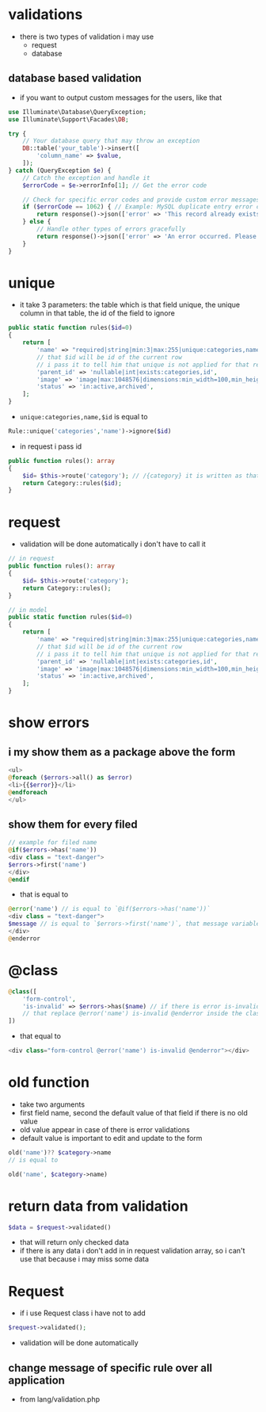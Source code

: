 # validations
- there is two types of validation i may use
  - request
  - database
## database based validation
- if you want to output custom messages for the users, like that 
```php
use Illuminate\Database\QueryException;
use Illuminate\Support\Facades\DB;

try {
    // Your database query that may throw an exception
    DB::table('your_table')->insert([
        'column_name' => $value,
    ]);
} catch (QueryException $e) {
    // Catch the exception and handle it
    $errorCode = $e->errorInfo[1]; // Get the error code

    // Check for specific error codes and provide custom error messages
    if ($errorCode == 1062) { // Example: MySQL duplicate entry error code
        return response()->json(['error' => 'This record already exists.'], 422); // Provide a user-friendly message
    } else {
        // Handle other types of errors gracefully
        return response()->json(['error' => 'An error occurred. Please try again later.'], 500);
    }
}

```
# unique
- it take 3 parameters: the table which is that field unique, the unique column in that table, the id of the field to ignore 
```php
public static function rules($id=0)
{
    return [
        'name' => "required|string|min:3|max:255|unique:categories,name,$id",
        // that $id will be id of the current row
        // i pass it to tell him that unique is not applied for that record to work while update
        'parent_id' => 'nullable|int|exists:categories,id',
        'image' => 'image|max:1048576|dimensions:min_width=100,min_height=100',
        'status' => 'in:active,archived',
    ];
}
```
- `unique:categories,name,$id` is equal to

```php
Rule::unique('categories','name')->ignore($id)
```
- in request i pass id 

```php
public function rules(): array
{
    $id= $this->route('category'); // /{category} it is written as that in route definition write `php artisan r:l` to show it
    return Category::rules($id);
}
```

# request
- validation will be done automatically i don't have to call it
```php
// in request
public function rules(): array
{
    $id= $this->route('category');
    return Category::rules();
}

// in model
public static function rules($id=0)
{
    return [
        'name' => "required|string|min:3|max:255|unique:categories,name,$id",
        // that $id will be id of the current row
        // i pass it to tell him that unique is not applied for that record to work while update
        'parent_id' => 'nullable|int|exists:categories,id',
        'image' => 'image|max:1048576|dimensions:min_width=100,min_height=100',
        'status' => 'in:active,archived',
    ];
}
```

# show errors
## i my show them as a package above the form
```php
<ul>
@foreach ($errors->all() as $error)
<li>{{$error}}</li>
@endforeach
</ul>
```
## show them for every filed
```php
// example for filed name
@if($errors->has('name')) 
<div class = "text-danger">
$errors->first('name')
</div>
@endif
```
- that is equal to 
```php
@error('name') // is equal to `@if($errors->has('name'))`
<div class = "text-danger">
$message // is equal to `$errors->first('name')`, that message variable only contain the first error message
</div>
@enderror
```

# @class
```php
@class([
    'form-control',
    'is-invalid' => $errors->has($name) // if there is error is-invalid will add to class list
    // that replace @error('name') is-invalid @enderror inside the class
])
```
- that equal to 
```php
<div class="form-control @error('name') is-invalid @enderror"></div>
```

# old function 
- take two arguments
- first field name, second the default value of that field if there is no old value
- old value appear in case of there is error validations
- default value is important to edit and update to the form
```php
old('name')?? $category->name
// is equal to

old('name', $category->name) 
```

# return data from validation
```php
$data = $request->validated()
```
- that will return only checked data
- if there is any data i don't add in in request validation array, so i can't use that because i may miss some data 

# Request
- if i use Request class i have not to add 
```php
$request->validated();
```
- validation will be done automatically
## change message of specific rule over all application
- from lang/validation.php